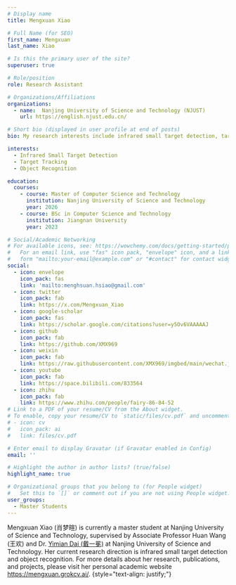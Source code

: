 ```yaml
---
# Display name
title: Mengxuan Xiao

# Full Name (for SEO)
first_name: Mengxuan
last_name: Xiao

# Is this the primary user of the site?
superuser: true

# Role/position
role: Research Assistant

# Organizations/Affiliations
organizations:
  - name:  Nanjing University of Science and Technology (NJUST)
    url: https://english.njust.edu.cn/

# Short bio (displayed in user profile at end of posts)
bio: My research interests include infrared small target detection, target tracking, and object recognition.

interests:
  - Infrared Small Target Detection
  - Target Tracking
  - Object Recognition

education:
  courses:
    - course: Master of Computer Science and Technology
      institution: Nanjing University of Science and Technology
      year: 2026
    - course: BSc in Computer Science and Technology
      institution: Jiangnan University
      year: 2023

# Social/Academic Networking
# For available icons, see: https://wowchemy.com/docs/getting-started/page-builder/#icons
#   For an email link, use "fas" icon pack, "envelope" icon, and a link in the
#   form "mailto:your-email@example.com" or "#contact" for contact widget.
social:
  - icon: envelope
    icon_pack: fas
    link: 'mailto:menghsuan.hsiao@gmail.com'
  - icon: twitter
    icon_pack: fab
    link: https://x.com/Mengxuan_Xiao
  - icon: google-scholar
    icon_pack: fas
    link: https://scholar.google.com/citations?user=y5Ov6VAAAAAJ
  - icon: github
    icon_pack: fab
    link: https://github.com/XMX969
  - icon: weixin
    icon_pack: fab
    link: https://raw.githubusercontent.com/XMX969/imgbed/main/wechat.jpg
  - icon: youtube
    icon_pack: fab
    link: https://space.bilibili.com/833564
  - icon: zhihu
    icon_pack: fab
    link: https://www.zhihu.com/people/fairy-86-84-52
# Link to a PDF of your resume/CV from the About widget.
# To enable, copy your resume/CV to `static/files/cv.pdf` and uncomment the lines below.
# - icon: cv
#   icon_pack: ai
#   link: files/cv.pdf

# Enter email to display Gravatar (if Gravatar enabled in Config)
email: ''

# Highlight the author in author lists? (true/false)
highlight_name: true

# Organizational groups that you belong to (for People widget)
#   Set this to `[]` or comment out if you are not using People widget.
user_groups:
  - Master Students
---
```


Mengxuan Xiao (肖梦暄) is currently a master student at Nanjing University of Science and Technology, supervised by Associate Professor Huan Wang (王欢) and Dr. [Yimian Dai (戴一冕)](https://scholar.google.com/citations?user=y5Ov6VAAAAAJ) at Nanjing University of Science and Technology. Her current research direction is infrared small target detection and object recognition. For more details about her research, publications, and projects, please visit her personal academic website <https://mengxuan.grokcv.ai/>.
{style="text-align: justify;"}